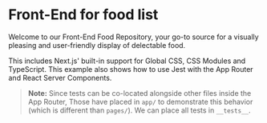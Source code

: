 # Front-End for food list
Welcome to our Front-End Food Repository, your go-to source for a visually pleasing and user-friendly display of delectable food.

This includes Next.js' built-in support for Global CSS, CSS Modules and TypeScript. This example also shows how to use Jest with the App Router and React Server Components.

> **Note:** Since tests can be co-located alongside other files inside the App Router, Those have placed in `app/` to demonstrate this behavior (which is different than `pages/`). We can place all tests in `__tests__`.
